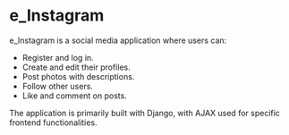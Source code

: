 # e_Instagram  

e_Instagram is a social media application where users can:  
- Register and log in.  
- Create and edit their profiles.  
- Post photos with descriptions.  
- Follow other users.  
- Like and comment on posts.  

The application is primarily built with Django, with AJAX used for specific frontend functionalities.  

